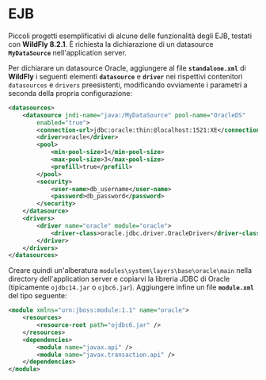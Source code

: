 # EJB
Piccoli progetti esemplificativi di alcune delle funzionalità degli EJB, testati con **WildFly 8.2.1**. &Egrave; richiesta la dichiarazione di un datasource **`MyDataSource`** nell'application server.

Per dichiarare un datasource Oracle, aggiungere al file **`standalone.xml`** di **WildFly** i seguenti elementi **`datasource`** e **`driver`** nei rispettivi contenitori `datasources` e `drivers` preesistenti, modificando ovviamente i parametri a seconda della propria configurazione:

```xml
<datasources>
	<datasource jndi-name="java:/MyDataSource" pool-name="OracleDS"
		enabled="true">
		<connection-url>jdbc:oracle:thin:@localhost:1521:XE</connection-url>
		<driver>oracle</driver>
		<pool>
			<min-pool-size>1</min-pool-size>
			<max-pool-size>3</max-pool-size>
			<prefill>true</prefill>
		</pool>
		<security>
			<user-name>db_username</user-name>
			<password>db_password</password>
		</security>
	</datasource>
	<drivers>
		<driver name="oracle" module="oracle">
			<driver-class>oracle.jdbc.driver.OracleDriver</driver-class>
		</driver>
	</drivers>
</datasources>
```

Creare quindi un'alberatura `modules\system\layers\base\oracle\main` nella directory dell'application server e copiarvi la libreria JDBC di Oracle (tipicamente `ojdbc14.jar` o `ojbc6.jar`). Aggiungere infine un file **`module.xml`** del tipo seguente:

```xml
<module xmlns="urn:jboss:module:1.1" name="oracle">
	<resources>
		<resource-root path="ojdbc6.jar" />
	</resources>
	<dependencies>
		<module name="javax.api" />
		<module name="javax.transaction.api" />
	</dependencies>
</module>
```
